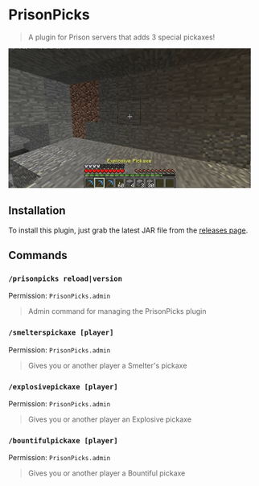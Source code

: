 # PrisonPicks

> A plugin for Prison servers that adds 3 special pickaxes!

![Demo GIF](res/demo.gif)

## Installation

To install this plugin, just grab the latest JAR file from the [releases page](https://github.com/RayzrDev/PrisonPicks/releases).

## Commands

### `/prisonpicks reload|version`

Permission: `PrisonPicks.admin`

> Admin command for managing the PrisonPicks plugin

### `/smelterspickaxe [player]`

Permission: `PrisonPicks.admin`

> Gives you or another player a Smelter's pickaxe

### `/explosivepickaxe [player]`

Permission: `PrisonPicks.admin`

> Gives you or another player an Explosive pickaxe

### `/bountifulpickaxe [player]`

Permission: `PrisonPicks.admin`

> Gives you or another player a Bountiful pickaxe
